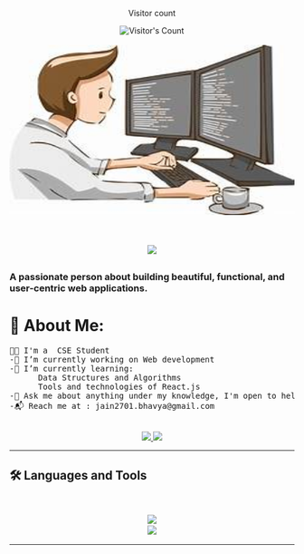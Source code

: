 <div align="center"> 
  <p>Visitor count</p>
  <img src="https://profile-counter.glitch.me/{Bhavya-jain07}/count.svg" alt="Visitor's Count" />
</div>
<br>
<img src="https://github.com/Bhavya-jain07/Bhavya-jain07/blob/main/coder.jpeg" alt="Banner of a cool developer sitting in front of a desk"  style = "width:550px; height:300px" >
<h1 align="center">
    <img src="https://readme-typing-svg.herokuapp.com/?font=Inter&size=48&center=true&vCenter=true&width=500&height=70&color=4493F8&duration=4000&lines=Yoo!+😉;+I'm+Bhavya+Jain!;" />
</h1>

### A passionate person about building beautiful, functional, and user-centric web applications.
# 💫 About Me:
<pre>👨‍🎓 I'm a  CSE Student<br>-🔭 I’m currently working on Web development <br>-🌱 I’m currently learning:<br>      Data Structures and Algorithms<br>      Tools and technologies of React.js<br>-💬 Ask me about anything under my knowledge, I'm open to help<br>-📬 Reach me at : jain2701.bhavya@gmail.com</pre>
<br>

<div align="center">
  <a href="jain2701.bhavya@gmail.com">
    <img src="https://img.shields.io/badge/Gmail-333333?style=for-the-badge&logo=gmail&logoColor=red" />
  </a>
  <a href="https://www.linkedin.com/in/bhavya-jain-140421265?utm_source=share&utm_campaign=share_via&utm_content=profile&utm_medium=android_app" target="_blank">
    <img src="https://img.shields.io/badge/LinkedIn-0077B5?style=for-the-badge&logo=linkedin&logoColor=white" target="_blank" />
  </a>
</div>

<hr>

## 🛠️ Languages and Tools

<br>

<p align="center">
  <img src="https://skillicons.dev/icons?i=c,cpp,java,python,react,arduino,raspberry pi" />
  <br>
  <img src="https://skillicons.dev/icons?i=html,css,js,git,github,figma,dribble," />
</p>

<hr>

